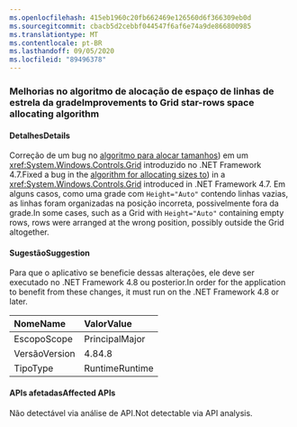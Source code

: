 ```yaml
---
ms.openlocfilehash: 415eb1960c20fb662469e126560d6f366309eb0d
ms.sourcegitcommit: cbacb5d2cebbf044547f6af6e74a9de866800985
ms.translationtype: MT
ms.contentlocale: pt-BR
ms.lasthandoff: 09/05/2020
ms.locfileid: "89496378"
---
```

### <a name="improvements-to-grid-star-rows-space-allocating-algorithm"></a><span data-ttu-id="07f6f-101">Melhorias no algoritmo de alocação de espaço de linhas de estrela da grade</span><span class="sxs-lookup"><span data-stu-id="07f6f-101">Improvements to Grid star-rows space allocating algorithm</span></span>

#### <a name="details"></a><span data-ttu-id="07f6f-102">Detalhes</span><span class="sxs-lookup"><span data-stu-id="07f6f-102">Details</span></span>

<span data-ttu-id="07f6f-103">Correção de um bug no [algoritmo para alocar tamanhos](https://github.com/Microsoft/dotnet/blob/master/Documentation/compatibility/wpf-grid-allocation-of-space-to-star-columns.md)) em um <xref:System.Windows.Controls.Grid> introduzido no .NET Framework 4.7.</span><span class="sxs-lookup"><span data-stu-id="07f6f-103">Fixed a bug in the [algorithm for allocating sizes to](https://github.com/Microsoft/dotnet/blob/master/Documentation/compatibility/wpf-grid-allocation-of-space-to-star-columns.md)) in a <xref:System.Windows.Controls.Grid> introduced in .NET Framework 4.7.</span></span>  <span data-ttu-id="07f6f-104">Em alguns casos, como uma grade com <code>Height=&quot;Auto&quot;</code> contendo linhas vazias, as linhas foram organizadas na posição incorreta, possivelmente fora da grade.</span><span class="sxs-lookup"><span data-stu-id="07f6f-104">In some cases, such as a Grid with <code>Height=&quot;Auto&quot;</code> containing empty rows, rows were arranged at the wrong position, possibly outside the Grid altogether.</span></span>

#### <a name="suggestion"></a><span data-ttu-id="07f6f-105">Sugestão</span><span class="sxs-lookup"><span data-stu-id="07f6f-105">Suggestion</span></span>

<span data-ttu-id="07f6f-106">Para que o aplicativo se beneficie dessas alterações, ele deve ser executado no .NET Framework 4.8 ou posterior.</span><span class="sxs-lookup"><span data-stu-id="07f6f-106">In order for the application to benefit from these changes, it must run on the .NET Framework 4.8 or later.</span></span>

| <span data-ttu-id="07f6f-107">Nome</span><span class="sxs-lookup"><span data-stu-id="07f6f-107">Name</span></span>    | <span data-ttu-id="07f6f-108">Valor</span><span class="sxs-lookup"><span data-stu-id="07f6f-108">Value</span></span>       |
|:--------|:------------|
| <span data-ttu-id="07f6f-109">Escopo</span><span class="sxs-lookup"><span data-stu-id="07f6f-109">Scope</span></span>   |<span data-ttu-id="07f6f-110">Principal</span><span class="sxs-lookup"><span data-stu-id="07f6f-110">Major</span></span>|
|<span data-ttu-id="07f6f-111">Versão</span><span class="sxs-lookup"><span data-stu-id="07f6f-111">Version</span></span>|<span data-ttu-id="07f6f-112">4.8</span><span class="sxs-lookup"><span data-stu-id="07f6f-112">4.8</span></span>|
|<span data-ttu-id="07f6f-113">Tipo</span><span class="sxs-lookup"><span data-stu-id="07f6f-113">Type</span></span>|<span data-ttu-id="07f6f-114">Runtime</span><span class="sxs-lookup"><span data-stu-id="07f6f-114">Runtime</span></span>|

#### <a name="affected-apis"></a><span data-ttu-id="07f6f-115">APIs afetadas</span><span class="sxs-lookup"><span data-stu-id="07f6f-115">Affected APIs</span></span>

<span data-ttu-id="07f6f-116">Não detectável via análise de API.</span><span class="sxs-lookup"><span data-stu-id="07f6f-116">Not detectable via API analysis.</span></span>

<!--

#### Affected APIs

Not detectable via API analysis.

-->
